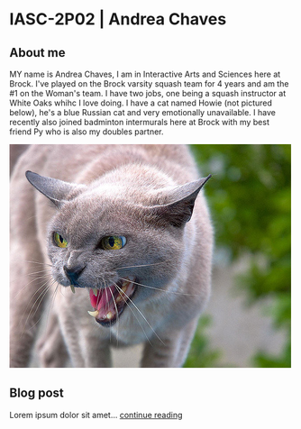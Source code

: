 # IASC-2P02 | Andrea Chaves
## About me

MY name is Andrea Chaves, I am in Interactive Arts and Sciences here at Brock. I've played on the Brock varsity squash team for 4 years and am the #1 on the Woman's team. I have two jobs, one being a squash instructor at White Oaks whihc I love doing. I have a cat named Howie (not pictured below), he's a blue Russian cat and very emotionally unavailable. I have recently also joined badminton intermurals here at Brock with my best friend Py who is also my doubles partner. 

![](images/cat.jpg)

## Blog post

Lorem ipsum dolor sit amet... [continue reading](blog)
